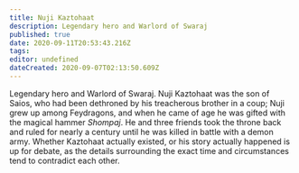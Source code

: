 ```yaml
---
title: Nuji Kaztohaat
description: Legendary hero and Warlord of Swaraj
published: true
date: 2020-09-11T20:53:43.216Z
tags: 
editor: undefined
dateCreated: 2020-09-07T02:13:50.609Z
---
```


Legendary hero and Warlord of Swaraj. Nuji Kaztohaat was the son of Saios, who had been dethroned by his treacherous brother in a coup; Nuji grew up among Feydragons, and when he came of age he was gifted with the magical hammer *Shompaj*. He and three friends took the throne back and ruled for nearly a century until he was killed in battle with a demon army. Whether Kaztohaat actually existed, or his story actually happened is up for debate, as the details surrounding the exact time and circumstances tend to contradict each other.
